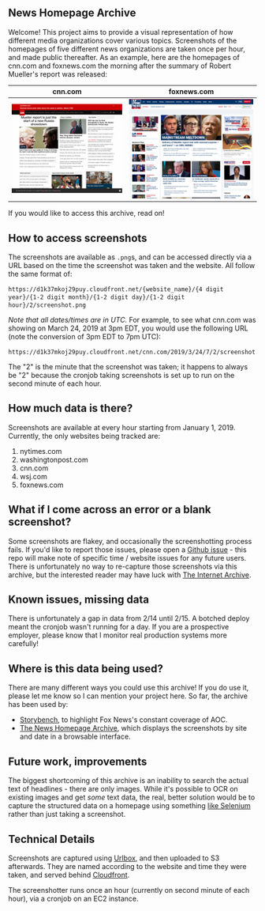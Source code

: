 ## News Homepage Archive
Welcome! This project aims to provide a visual representation of how different media organizations cover various topics. Screenshots of the homepages of five different news organizations are taken once per hour, and made public thereafter. As an example, here are the homepages of cnn.com and foxnews.com the morning after the summary of Robert Mueller's report was released:

cnn.com             |  foxnews.com
:-------------------------:|:-------------------------:
![](sample-images/cnn.com_morning_after_mueller.png)  |  ![](sample-images/foxnews.com_morning_after_mueller.png)


If you would like to access this archive, read on!

## How to access screenshots
The screenshots are available as `.png`s, and can be accessed directly via a URL based on the time the screenshot was taken and the website. All follow the same format of:
```
https://d1k37mkoj29puy.cloudfront.net/{website_name}/{4 digit year}/{1-2 digit month}/{1-2 digit day}/{1-2 digit hour}/2/screenshot.png
```
*Note that all dates/times are in UTC.* For example, to see what cnn.com was showing on March 24, 2019 at 3pm EDT, you would use the following URL (note the conversion of 3pm EDT to 7pm UTC):
```
https://d1k37mkoj29puy.cloudfront.net/cnn.com/2019/3/24/7/2/screenshot.png
```

The "2" is the minute that the screenshot was taken; it happens to always be "2" because the cronjob taking screenshots is set up to run on the second minute of each hour.

## How much data is there?
Screenshots are available at every hour starting from January 1, 2019. Currently, the only websites being tracked are:

1. nytimes.com
2. washingtonpost.com
3. cnn.com
4. wsj.com
5. foxnews.com

## What if I come across an error or a blank screenshot?
Some screenshots are flakey, and occasionally the screenshotting process fails. If you'd like to report those issues, please open a [Github issue](https://github.com/nrjones8/website-screenshotter/issues) - this repo will make note of specific time / website issues for any future users. There is unfortunately no way to re-capture those screenshots via this archive, but the interested reader may have luck with [The Internet Archive](https://archive.org/web/).

## Known issues, missing data
There is unfortunately a gap in data from 2/14 until 2/15. A botched deploy meant the cronjob wasn't running for a day. If you are a prospective employer, please know that I monitor real production systems more carefully!

## Where is this data being used?
There are many different ways you could use this archive! If you do use it, please let me know so I can mention your project here. So far, the archive has been used by:

* [Storybench](http://www.storybench.org/fox-news-obsession-with-aoc-crowded-out-2020-candidate-announcements/), to highlight Fox News's constant coverage of AOC.
* [The News Homepage Archive](https://nrjones8.github.io/news-archive-explorer/#/), which displays the screenshots by site and date in a browsable interface.

## Future work, improvements
The biggest shortcoming of this archive is an inability to search the actual text of headlines - there are only images. While it's possible to OCR on existing images and get _some_ text data, the real, better solution would be to capture the structured data on a homepage using something [like Selenium](https://www.seleniumhq.org/) rather than just taking a screenshot.

## Technical Details
Screenshots are captured using [Urlbox](https://urlbox.io/), and then uploaded to S3 afterwards. They are named according to the website and time they were taken, and served behind [Cloudfront](https://aws.amazon.com/cloudfront/).

The screenshotter runs once an hour (currently on second minute of each hour), via a cronjob on an EC2 instance.
